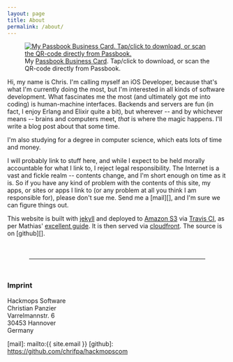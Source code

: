 ```yaml
---
layout: page
title: About
permalink: /about/
---
```


<figure class="passbook-card"><a href="https://d2xs82utexg37l.cloudfront.net/chrifpa.pkpass"><img src="{{ site.baseurl | append: site.assets }}passbook.png" alt="My Passbook Business Card. Tap/click to download, or scan the QR-code directly from Passbook."></a><figcaption>My <a href="//hackmops.com/posts/2015-06-05-passbook-business-card/">Passbook Business Card</a>. Tap/click to download, or scan the QR-code directly from Passbook.</figcaption></figure>

Hi, my name is Chris. I'm calling myself an iOS Developer, because that's what I'm currently doing the most, but I'm interested in all kinds of software development. What fascinates me the most (and ultimately got me into coding) is human-machine interfaces. Backends and servers are fun (in fact, I enjoy Erlang and Elixir quite a bit), but wherever -- and by whichever means -- brains and computers meet, *that* is where the magic happens. I'll write a blog post about that some time.

I'm also studying for a degree in computer science, which eats lots of time and money.

I will probably link to stuff here, and while I expect to be held morally accountable for what I link to, I reject legal responsibility. The Internet is a vast and fickle realm -- contents change, and I'm short enough on time as it is. So if you have any kind of problem with the contents of this site, my apps, or sites or apps I link to (or any problem at all you think I am responsible for), please don't sue me. Send me a [mail][], and I'm sure we can figure things out.


This website is built with [jekyll][] and deployed to [Amazon S3][s3] via [Travis CI][], as per Mathias' [excellent guide](http://www.paperplanes.de/2013/8/13/deploying-your-jekyll-blog-to-s3-with-travis-ci.html). It is then served via [cloudfront][]. The source is on [github][].

<hr style="margin:50px" />

### Imprint

Hackmops Software<br />
Christian Panzier<br />
Varrelmannstr. 6<br />
30453 Hannover<br />
Germany

[Travis CI]: https://travis-ci.org/chrifpa/hackmopscom
[s3]: http://aws.amazon.com/s3/
[jekyll]: jekyllrb.com
[cloudfront]: http://hackmops.com/posts/2015-06-02-cloudfront/
[mail]: mailto:{{ site.email }}
[github]: https://github.com/chrifpa/hackmopscom

